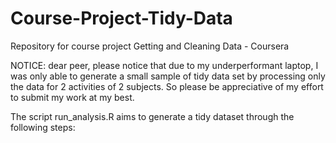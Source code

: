 Course-Project-Tidy-Data
========================

Repository for course project Getting and Cleaning Data - Coursera

NOTICE: dear peer, please notice that due to my underperformant laptop,
I was only able to generate a small sample of tidy data set by processing only the data for 2 activities of 2 subjects.
So please be appreciative of my effort to submit my work at my best.


The script run_analysis.R aims to generate a tidy dataset through the following steps:



